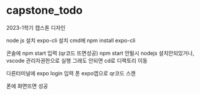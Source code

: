 # capstone_todo
2023-1학기 캡스톤 디자인 

node js 설치
expo-cli 설치
  cmd에 npm install expo-cli

콘솔에 npm start 입력 (qr코드 뜨면성공)
  npm start 안될시 nodejs 설치안되있거나, vscode 관리자권한으로 실행
  그래도 안되면 cd로 디렉토리 이동


다른터미널에 expo login 입력 
폰 expo앱으로 qr코드 스캔

폰에 화면뜨면 성공
